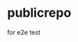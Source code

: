 # publicrepo
for e2e test















































































































































































































































































































































































































































































































































































































































































































































































































































































































































































































































































































































































































































































































































































































































































































































































































































































































































































































































































































































































































































































































































































































































































































































































































































































































































































































































































































































































































































































































































































































































































































































































































































































































































































